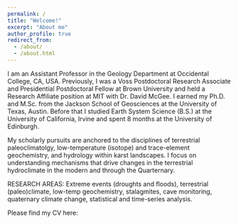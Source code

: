 ```yaml
---
permalink: /
title: "Welcome!"
excerpt: "About me"
author_profile: true
redirect_from: 
  - /about/
  - /about.html
---
```


I am an Assistant Professor in the Geology Department at Occidental College, CA, USA. Previously, I was a Voss Postdoctoral Research Associate and Presidential Postdoctoral Fellow at Brown University and held a Research Affiliate position at MIT with Dr. David McGee.  I earned my Ph.D. and M.Sc. from the Jackson School of Geosciences at the University of Texas, Austin. Before that I studied Earth System Science (B.S.) at the University of California, Irvine and spent 8 months at the University of Edinburgh.

My scholarly pursuits are anchored to the disciplines of terrestrial paleoclimatolgy, low-temperature (isotope) and trace-element geochemistry, and hydrology within karst landscapes. I focus on understanding mechanisms that drive changes in the terrestrial hydroclimate in the modern and through the Quarternary.  

RESEARCH AREAS: Extreme events (droughts and floods), terrestrial (paleo)climate, low-temp geochemistry, stalagmites, cave monitoring, quaternary climate change, statistical and time-series analysis.

Please find my CV here: 
